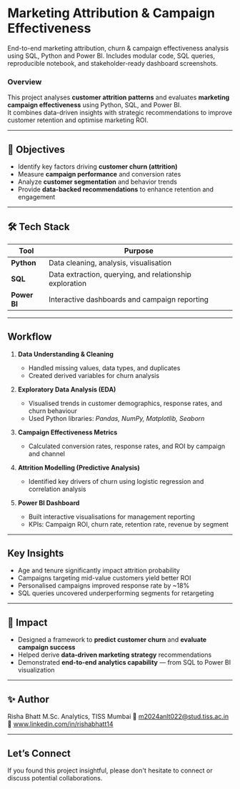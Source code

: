 # Marketing Attribution & Campaign Effectiveness
End-to-end marketing attribution, churn & campaign effectiveness analysis using SQL, Python and Power BI. Includes modular code, SQL queries, reproducible notebook, and stakeholder-ready dashboard screenshots.

### Overview
This project analyses **customer attrition patterns** and evaluates **marketing campaign effectiveness** using Python, SQL, and Power BI.  
It combines data-driven insights with strategic recommendations to improve customer retention and optimise marketing ROI.

---

## 🚀 Objectives
- Identify key factors driving **customer churn (attrition)**
- Measure **campaign performance** and conversion rates
- Analyze **customer segmentation** and behavior trends
- Provide **data-backed recommendations** to enhance retention and engagement

---

## 🛠️ Tech Stack
| Tool | Purpose |
|------|----------|
| **Python** | Data cleaning, analysis, visualisation |
| **SQL** | Data extraction, querying, and relationship exploration |
| **Power BI** | Interactive dashboards and campaign reporting |

---

## Workflow
1. **Data Understanding & Cleaning**  
   - Handled missing values, data types, and duplicates  
   - Created derived variables for churn analysis  

2. **Exploratory Data Analysis (EDA)**  
   - Visualised trends in customer demographics, response rates, and churn behaviour  
   - Used Python libraries: *Pandas, NumPy, Matplotlib, Seaborn*

3. **Campaign Effectiveness Metrics**  
   - Calculated conversion rates, response rates, and ROI by campaign and channel  

4. **Attrition Modelling (Predictive Analysis)**  
   - Identified key drivers of churn using logistic regression and correlation analysis  

5. **Power BI Dashboard**  
   - Built interactive visualisations for management reporting  
   - KPIs: Campaign ROI, churn rate, retention rate, revenue by segment  

---

##  Key Insights
- Age and tenure significantly impact attrition probability  
- Campaigns targeting mid-value customers yield better ROI  
- Personalised campaigns improved response rate by ~18%  
- SQL queries uncovered underperforming segments for retargeting  

---

## 🧩 Impact
- Designed a framework to **predict customer churn** and **evaluate campaign success**
- Helped derive **data-driven marketing strategy** recommendations
- Demonstrated **end-to-end analytics capability** — from SQL to Power BI visualization

---

## ✨ Author
Risha Bhatt
M.Sc. Analytics, TISS Mumbai
📧 m2024anlt022@stud.tiss.ac.in
💼 www.linkedin.com/in/rishabhatt14

---

##  Let’s Connect
If you found this project insightful, please don't hesitate to connect or discuss potential collaborations.





